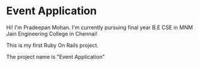 # Event Application

Hi! I'm Pradeepan Mohan. I'm currently pursuing final year B.E CSE in MNM Jain Engineering College in Chennai!

This is my first Ruby On Rails project.

The project name is "Event Application"